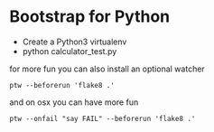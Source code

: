 Bootstrap for Python
====================

- Create a Python3 virtualenv
- python calculator_test.py

for more fun you can also install an optional watcher 

    ptw --beforerun 'flake8 .'

and on osx you can have more fun

	ptw --onfail "say FAIL" --beforerun 'flake8 .'


